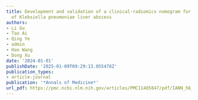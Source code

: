 ```yaml
---
title: Development and validation of a clinical-radiomics nomogram for the early prediction
  of Klebsiella pneumoniae liver abscess
authors:
- Li Gu
- Tao Ai
- Qing Ye
- admin
- Han Wang
- Dong Xu
date: '2024-01-01'
publishDate: '2025-01-09T09:29:13.055478Z'
publication_types:
- article-journal
publication: '*Annals of Medicine*'
url_pdf: https://pmc.ncbi.nlm.nih.gov/articles/PMC11485847/pdf/IANN_56_2413923.pdf
---
```

